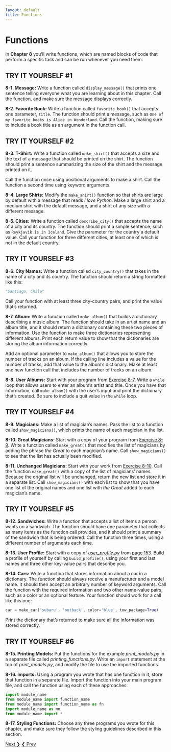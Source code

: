 ```yaml
---
layout: default
title: Functions
---
```


# Functions

In **Chapter 8** you’ll write functions, which are
named blocks of code that perform a specific task and can be run
whenever you need them.

TRY IT YOURSELF \#1
-------------------

<span id="ch8exe1"></span>**8-1. Message:** Write a function called
`display_message()` that prints one sentence telling everyone what you
are learning about in this chapter. Call the function, and make sure the
message displays correctly.

<span id="ch8exe2"></span>**8-2. Favorite Book:** Write a function
called `favorite_book()` that accepts one parameter, `title`. The
function should print a message, such as
`One of my favorite books is Alice in Wonderland`. Call the function,
making sure to include a book title as an argument in the function call.

TRY IT YOURSELF \#2
-------------------

<span id="ch8exe3"></span>**8-3. T-Shirt:** Write a function called
`make_shirt()` that accepts a size and the text of a message that should
be printed on the shirt. The function should print a sentence
summarizing the size of the shirt and the message printed on it.

Call the function once using positional arguments to make a shirt. Call
the function a second time using keyword arguments.

<span id="ch8exe4"></span>**8-4. Large Shirts:** Modify the
`make_shirt()` function so that shirts are large by default with a
message that reads *I love Python*. Make a large shirt and a medium
shirt with the default message, and a shirt of any size with a different
message.

<span id="ch8exe5"></span>**8-5. Cities:** Write a function called
`describe_city()` that accepts the name of a city and its country. The
function should print a simple sentence, such as
`Reykjavik is in Iceland`. Give the parameter for the country a default
value. Call your function for three different cities, at least one of
which is not in the default country.

TRY IT YOURSELF \#3
-------------------

<span id="ch8exe6"></span>**8-6. City Names:** Write a function called
`city_country()` that takes in the name of a city and its country. The
function should return a string formatted like this:

``` python
"Santiago, Chile"
```

Call your function with at least three city-country pairs, and print the
value that’s returned.

<span id="ch8exe7"></span>**8-7. Album:** Write a function called
`make_album()` that builds a dictionary describing a music album. The
function should take in an artist name and an album title, and it should
return a dictionary containing these two pieces of information. Use the
function to make three dictionaries representing different albums. Print
each return value to show that the dictionaries are storing the album
information correctly.

Add an optional parameter to `make_album()` that allows you to store the
number of tracks on an album. If the calling line includes a value for
the number of tracks, add that value to the album’s dictionary. Make at
least one new function call that includes the number of tracks on an
album.

<span id="ch8exe8"></span>**8-8. User Albums:** Start with your program
from [Exercise 8-7](#ch8exe7). Write a `while` loop that allows users to
enter an album’s artist and title. Once you have that information, call
`make_album()` with the user’s input and print the dictionary that’s
created. Be sure to include a quit value in the `while` loop.

TRY IT YOURSELF \#4
-------------------

<span id="ch8exe9"></span>**8-9. Magicians:** Make a list of magician’s
names. Pass the list to a function called `show_magicians()`, which
prints the name of each magician in the list.

<span id="ch8exe10"></span>**8-10. Great Magicians:** Start with a copy
of your program from [Exercise 8-9](#ch8exe9). Write a function called
`make_great()` that modifies the list of magicians by adding the phrase
*the Great* to each magician’s name. Call `show_magicians()` to see that
the list has actually been modified.

<span id="ch8exe11"></span>**8-11. Unchanged Magicians:** Start with
your work from [Exercise 8-10](#ch8exe10). Call the function
`make_great()` with a copy of the list of magicians’ names. Because the
original list will be unchanged, return the new list and store it in a
separate list. Call `show_magicians()` with each list to show that you
have one list of the original names and one list with *the Great* added
to each magician’s name.

<span id="page_154"></span>

TRY IT YOURSELF \#5
-------------------

<span id="ch8exe12"></span>**8-12. Sandwiches:** Write a function that
accepts a list of items a person wants on a sandwich. The function
should have one parameter that collects as many items as the function
call provides, and it should print a summary of the sandwich that is
being ordered. Call the function three times, using a different number
of arguments each time.

<span id="ch8exe13"></span>**8-13. User Profile:** Start with a copy of
[*user_profile.py*](user_profile.py) from [page 153](#page_153). Build a profile of
yourself by calling `build_profile()`, using your first and last names
and three other key-value pairs that describe you.

<span id="ch8exe14"></span>**8-14. Cars:** Write a function that stores
information about a car in a dictionary. The function should always
receive a manufacturer and a model name. It should then accept an
arbitrary number of keyword arguments. Call the function with the
required information and two other name-value pairs, such as a color or
an optional feature. Your function should work for a call like this one:

``` python
car = make_car('subaru', 'outback', color='blue', tow_package=True)
```

Print the dictionary that’s returned to make sure all the information
was stored correctly.

<span id="page_159"></span>

TRY IT YOURSELF \#6
-------------------

<span id="ch8exe15"></span>**8-15. Printing Models:** Put the functions
for the example *print_models.py* in a separate file called
*printing_functions.py*. Write an `import` statement at the top of
*print_models.py*, and modify the file to use the imported functions.

<span id="ch8exe16"></span>**8-16. Imports:** Using a program you wrote
that has one function in it, store that function in a separate file.
Import the function into your main program file, and call the function
using each of these approaches:

``` python
import module_name
from module_name import function_name
from module_name import function_name as fn
import module_name as mn
from module_name import *
```

<span id="ch8exe17"></span>**8-17. Styling Functions:** Choose any three
programs you wrote for this chapter, and make sure they follow the
styling guidelines described in this section.


<span align="right"><a href='../chapter_09/README.md'>Next &#10095;</span></a>
<a href='../chapter_07/README.md'><span align="left">&#10094; Prev</span></a>
